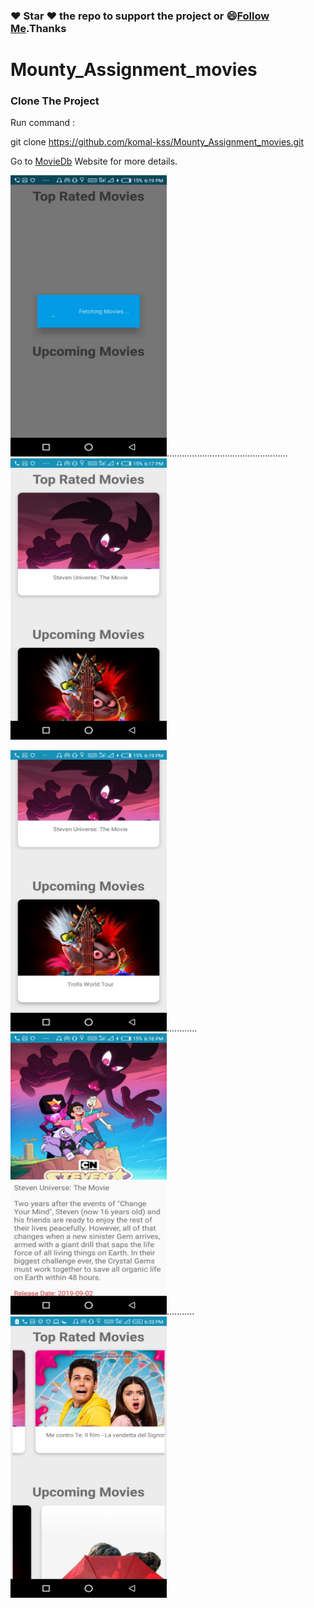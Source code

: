 
### :heart: Star :heart: the repo to support the project or :smile:[Follow Me](https://github.com/komal-kss).Thanks

# Mounty_Assignment_movies

### Clone The Project 

Run command :

  git clone https://github.com/komal-kss/Mounty_Assignment_movies.git

Go to [MovieDb](https://developers.themoviedb.org/3/movies/get-top-rated-movies) Website for more details.

<img src="https://github.com/komal-kss/Mounty_Assignment_movies/blob/master/Images/m1.jpeg"
alt="" width="250" height="450" />................................................<img src="https://github.com/komal-kss/Mounty_Assignment_movies/blob/master/Images/m2.jpeg"
alt="" width="250" height="450" />


<img src="https://github.com/komal-kss/Mounty_Assignment_movies/blob/master/Images/m3.jpeg"
alt="" width="250" height="450" />............<img src="https://github.com/komal-kss/Mounty_Assignment_movies/blob/master/Images/m4.jpeg"
alt="" width="250" height="450" />........... <img src="https://github.com/komal-kss/Mounty_Assignment_movies/blob/master/Images/m5.jpeg"
alt="" width="250" height="450" />
